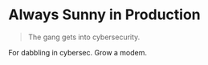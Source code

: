 # Always Sunny in Production

> The gang gets into cybersecurity.

For dabbling in cybersec. Grow a modem.
